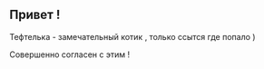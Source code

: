 ## Привет !

Тефтелька - замечательный котик , только ссытся где попало )

Совершенно согласен с этим !

